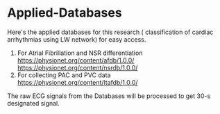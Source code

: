 # Applied-Databases
Here's the applied databases for this research ( classification of cardiac arrhythmias using LW network)  for easy access.
1. For Atrial Fibrillation and NSR differentiation
  https://physionet.org/content/afdb/1.0.0/
  https://physionet.org/content/nsrdb/1.0.0/
2. For collecting PAC and PVC data
  https://physionet.org/content/ltafdb/1.0.0/
  
 The raw ECG signals from the Databases will be processed to get 30-s designated signal. 
 
